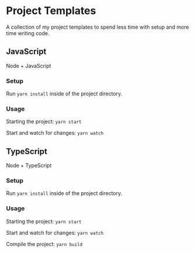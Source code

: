 # Project Templates
A collection of my project templates to spend less time with setup and more time writing code.

## JavaScript
Node + JavaScript

### Setup
Run `yarn install` inside of the project directory.

### Usage
Starting the project: `yarn start`
 
Start and watch for changes: `yarn watch`

## TypeScript
Node + TypeScript

### Setup
Run `yarn install` inside of the project directory.

### Usage
Starting the project: `yarn start`

Start and watch for changes: `yarn watch`
 
Compile the project: `yarn build`
